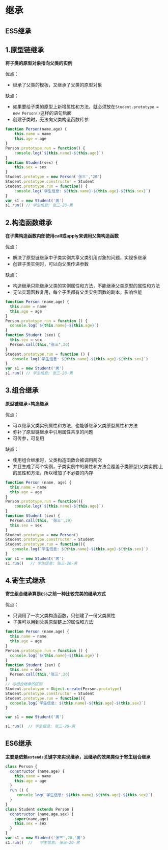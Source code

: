 

# 继承

## ES5继承

## 1.原型链继承

**将子类的原型对象指向父类的实例**

优点：
- 继承了父类的模板，又继承了父类的原型对象

缺点：
- 如果要给子类的原型上新增属性和方法，就必须放在`Student.prototype = new Person()`这样的语句后面
- 创建子类时，无法向父类构造函数传参
  
```js
function Person(name,age) { 
    this.name = name
    this.age = age
}
Person.prototype.run = function() {
    console.log(`${this.name}-${this.age}`)
}
function Student(sex) {
    this.sex = sex
}
Student.prototype = new Person('张三',"20")
Student.prototype.constructor = Student
Student.prototype.run = function() {
    console.log(`学生信息: ${this.name}-${this.age}-${this.sex}`)
}
var s1 = new Student('男')
s1.run() // 学生信息: 张三-20-男
```


## 2.构造函数继承

**在子类构造函数内部使用call或apply来调用父类构造函数**

优点：
- 解决了原型链继承中子类实例共享父类引用对象的问题，实现多继承
- 创建子类实例时，可以向父类传递参数
  
缺点：
- 构造继承只能继承父类的实例属性和方法，不能继承父类原型的属性和方法
- 无法实现函数复用，每个子类都有父类实例函数的副本，影响性能

```js
function Person (name,age) {
  this.name = name
  this.age = age
}
Person.prototype.run = function () {
  console.log(`${this.name}-${this.age}`)
}
function Student (sex) {
  this.sex = sex
  Person.call(this,"张三",20)
}
Student.prototype.run = function () {
   console.log(`学生信息: ${this.name}-${this.age}-${this.sex}`)
}
var s1 = new Student('男')
s1.run() // 学生信息: 张三-20-男
```



## 3.组合继承

**原型链继承+构造继承**

优点：
- 可以继承父类实例属性和方法，也能够继承父类原型属性和方法
- 弥补了原型链继承中引用属性共享的问题
- 可传参，可复用
  
缺点：
- 使用组合继承时，父类构造函数会被调用两次
- 并且生成了两个实例，子类实例中的属性和方法会覆盖子类原型(父类实例)上的属性和方法，所以增加了不必要的内存

```js
function Person (name, age) {
  this.name = name
  this.age = age
}
Person.prototype.run = function(){
    console.log(`${this.name}-${this.age}`)
}
function Student (sex) {
  Person.call(this, '张三',20)
  this.sex = sex
}
Student.prototype = new Person()
Student.prototype.constructor = Student
Student.prototype.run = function(){
   console.log(`学生信息: ${this.name}-${this.age}-${this.sex}`)
}
var s1 = new Student('男')
s1.run()   // 学生信息: 张三-20-男

```



## 4.寄生式继承

**寄生组合继承算是`ES6`之前一种比较完美的继承方式**

优点：
- 只调用了一次父类构造函数，只创建了一份父类属性
- 子类可以用到父类原型链上的属性和方法

```js
function Person (name,age) {
  this.name = name
  this.age = age
}
Person.prototype.run = function () {
  console.log(`${this.name}-${this.age}`)
}
function Student (sex) {
  this.sex = sex
  Person.call(this,'张三',20)
}
// 与组合继承的区别
Student.prototype = Object.create(Person.prototype)
Student.prototype.constructor = Student
Student.prototype.run = function(){
  console.log(`学生信息: ${this.name}-${this.age}-${this.sex}`)
}

var s1 = new Student('男')

s1.run()  // 学生信息: 张三-20-男
```


## ES6继承
**主要是依赖`extends`关键字来实现继承，且继承的效果类似于寄生组合继承**


```js
class Person {
  constructor (name,age) {
    this.name = name
    this.age = age
  }
  run () {
     console.log(`学生信息: ${this.name}-${this.age}-${this.sex}`)
  }
}
class Student extends Person {
  constructor (name,age,sex) {
    super(name,age)
    this.sex = sex
  }
}
var s1 = new Student('张三',20,'男')
s1.run()  //   学生信息: 张三-20-男
```